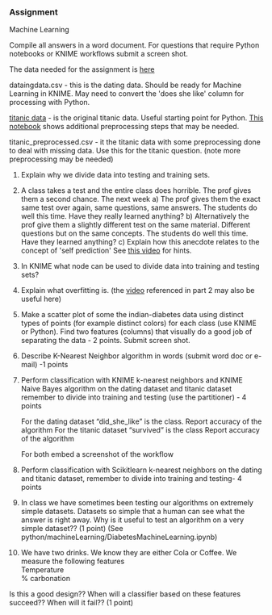 
### Assignment

Machine Learning  

Compile all answers in a word document.  For questions that require Python notebooks or KNIME workflows submit a screen shot. 

The data needed for the assignment is [here](https://github.com/bnorthan/inf-428-data-analytics-online/tree/master/python/notebooks/machine_learning)  

dataingdata.csv - this is the dating data.  Should be ready for Machine Learning in KNIME.  May need to convert the 'does she like' column for processing with Python.    

[titanic data](https://github.com/bnorthan/inf-428-data-analytics-online/blob/master/python/notebooks/machine_learning/titanic_data.csv) - is the original titanic data.  Useful starting point for Python.  [This notebook](https://github.com/bnorthan/inf-428-data-analytics-online/blob/master/python/notebooks/machine_learning/TitanicToNumeric.ipynb) shows additional preprocessing steps that may be needed.  

titanic_preprocessed.csv - it the titanic data with some preprocessing done to deal with missing data.  Use this for the titanic question.  (note more preprocessing may be needed)   


1. Explain why we divide data into testing and training sets.     

2. A class takes a test and the entire class does horrible.  The prof gives them a second chance.  The next week   a) The prof gives them the exact same test over again, same questions, same answers.  The students do well this time.  Have they really learned anything?  b) Alternatively the prof give them a slightly different test on the same material.  Different questions but on the same concepts.  The students do well this time.  Have they learned anything?   c) Explain how this anecdote relates to the concept of 'self prediction'   See [this video](https://www.youtube.com/watch?v=5fxB3XPY0CU) for hints.  

3.  In KNIME what node can be used to divide data into training and testing sets?  

4.  Explain what overfitting is. (the [video](https://www.youtube.com/watch?v=5fxB3XPY0CU) referenced in part 2 may also be useful here)  

5.  Make a scatter plot of some the indian-diabetes data using distinct types of points (for example distinct colors) for each class (use KNIME or Python).  Find two features (columns) that visually do a good job of separating the data - 2 points.  Submit screen shot.   

6.  Describe K-Nearest Neighbor algorithm in words (submit  word doc or e-mail) -1 points  

7.  Perform classification with KNIME k-nearest neighbors and KNIME Naive Bayes algorithm on the dating dataset and titanic dataset remember to divide into training and testing (use the partitioner) - 4 points  

	For the dating dataset “did_she_like” is the class.
		Report accuracy of the algorithm 
	For the titanic dataset “survived” is the class
		Report accuracy of the algorithm 

	For both embed a screenshot of the workflow

8. Perform classification with Scikitlearn k-nearest neighbors  on the dating and titanic dataset, remember to divide into training and testing- 4 points  

9. In class we have sometimes been testing our algorithms on extremely simple datasets.  Datasets so simple that a human can see what the answer is right away.  Why is it useful to test an algorithm on a very simple dataset??  (1 point)   (See python/machineLearning/DiabetesMachineLearning.ipynb)

10.  We have two drinks.  We know they are either Cola or Coffee.   We measure the following features   
Temperature  
% carbonation  

Is this a good design??  When will a classifier based on these features succeed??  When will it fail??   (1 point)

